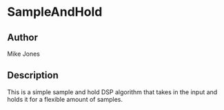 # SampleAndHold

## Author

Mike Jones

## Description

This is a simple sample and hold DSP algorithm that takes in the input and holds it for a flexible amount of samples.
